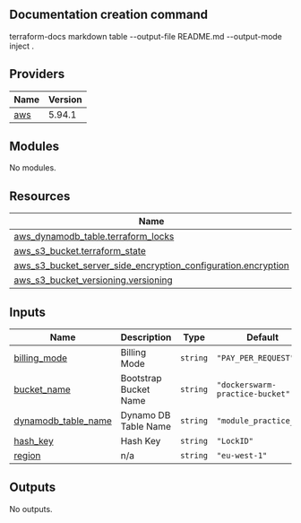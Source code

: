 <!-- BEGIN_TF_DOCS -->
## Documentation creation command
terraform-docs markdown table --output-file README.md --output-mode inject .

## Providers

| Name | Version |
|------|---------|
| <a name="provider_aws"></a> [aws](#provider\_aws) | 5.94.1 |

## Modules

No modules.

## Resources

| Name | Type |
|------|------|
| [aws_dynamodb_table.terraform_locks](https://registry.terraform.io/providers/hashicorp/aws/latest/docs/resources/dynamodb_table) | resource |
| [aws_s3_bucket.terraform_state](https://registry.terraform.io/providers/hashicorp/aws/latest/docs/resources/s3_bucket) | resource |
| [aws_s3_bucket_server_side_encryption_configuration.encryption](https://registry.terraform.io/providers/hashicorp/aws/latest/docs/resources/s3_bucket_server_side_encryption_configuration) | resource |
| [aws_s3_bucket_versioning.versioning](https://registry.terraform.io/providers/hashicorp/aws/latest/docs/resources/s3_bucket_versioning) | resource |

## Inputs

| Name | Description | Type | Default | Required |
|------|-------------|------|---------|:--------:|
| <a name="input_billing_mode"></a> [billing\_mode](#input\_billing\_mode) | Billing Mode | `string` | `"PAY_PER_REQUEST"` | no |
| <a name="input_bucket_name"></a> [bucket\_name](#input\_bucket\_name) | Bootstrap Bucket Name | `string` | `"dockerswarm-practice-bucket"` | no |
| <a name="input_dynamodb_table_name"></a> [dynamodb\_table\_name](#input\_dynamodb\_table\_name) | Dynamo DB Table Name | `string` | `"module_practice_db"` | no |
| <a name="input_hash_key"></a> [hash\_key](#input\_hash\_key) | Hash Key | `string` | `"LockID"` | no |
| <a name="input_region"></a> [region](#input\_region) | n/a | `string` | `"eu-west-1"` | no |

## Outputs

No outputs.
<!-- END_TF_DOCS -->